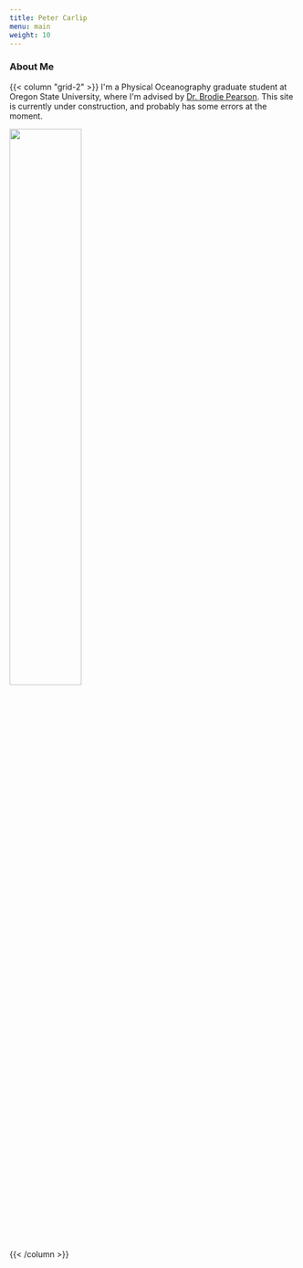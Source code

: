 ```yaml
---
title: Peter Carlip
menu: main
weight: 10
---
```


### About Me
{{< column "grid-2" >}}
I'm a Physical Oceanography graduate student at Oregon State University, where I'm advised 
by [Dr. Brodie Pearson](https://brodiepearson.github.io/). This site is currently under 
construction, and probably has some errors at the moment.


<img src="/images/headshot.jpg" style="height:50%;">


{{< /column >}}